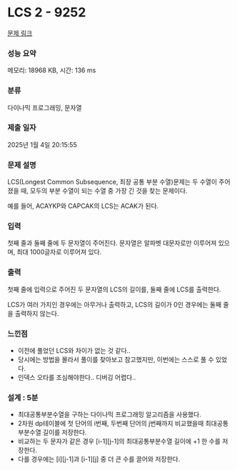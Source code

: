 # LCS 2 - 9252 

[문제 링크](https://www.acmicpc.net/problem/9252) 

### 성능 요약

메모리: 18968 KB, 시간: 136 ms

### 분류

다이나믹 프로그래밍, 문자열

### 제출 일자

2025년 1월 4일 20:15:55

### 문제 설명

<p>LCS(Longest Common Subsequence, 최장 공통 부분 수열)문제는 두 수열이 주어졌을 때, 모두의 부분 수열이 되는 수열 중 가장 긴 것을 찾는 문제이다.</p>

<p>예를 들어, ACAYKP와 CAPCAK의 LCS는 ACAK가 된다.</p>

### 입력 

 <p>첫째 줄과 둘째 줄에 두 문자열이 주어진다. 문자열은 알파벳 대문자로만 이루어져 있으며, 최대 1000글자로 이루어져 있다.</p>

### 출력 

 <p>첫째 줄에 입력으로 주어진 두 문자열의 LCS의 길이를, 둘째 줄에 LCS를 출력한다.</p>

<p>LCS가 여러 가지인 경우에는 아무거나 출력하고, LCS의 길이가 0인 경우에는 둘째 줄을 출력하지 않는다.</p>

### 느낀점

- 이전에 풀었던 LCS와 차이가 없는 것 같다..
- 당시에는 방법을 몰라서 풀이를 찾아보고 참고했지만, 이번에는 스스로 풀 수 있었다.
- 인덱스 오타를 조심해야한다.. 디버깅 어렵다..

### 설계 : 5분

- 최대공통부분수열을 구하는 다이나믹 프로그래밍 알고리즘을 사용했다.
- 2차원 dp테이블에 첫 단어의 i번째, 두번째 단어의 j번째까지 비교했을때 최대공통부분수열 길이를 저장한다.
- 비교하는 두 문자가 같은 경우 [i-1][j-1]의 최대공통부분수열 길이에 +1 한 수를 저장한다.
- 다를 경우에는 [i][j-1]과 [i-1][j] 중 더 큰 수를 끌어와 저장한다.